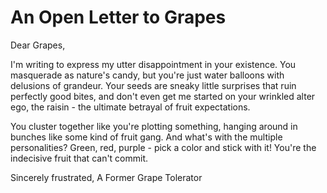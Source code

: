 # An Open Letter to Grapes

Dear Grapes,

I'm writing to express my utter disappointment in your existence. You masquerade as nature's candy, but you're just water balloons with delusions of grandeur. Your seeds are sneaky little surprises that ruin perfectly good bites, and don't even get me started on your wrinkled alter ego, the raisin - the ultimate betrayal of fruit expectations.

You cluster together like you're plotting something, hanging around in bunches like some kind of fruit gang. And what's with the multiple personalities? Green, red, purple - pick a color and stick with it! You're the indecisive fruit that can't commit.

Sincerely frustrated,
A Former Grape Tolerator
